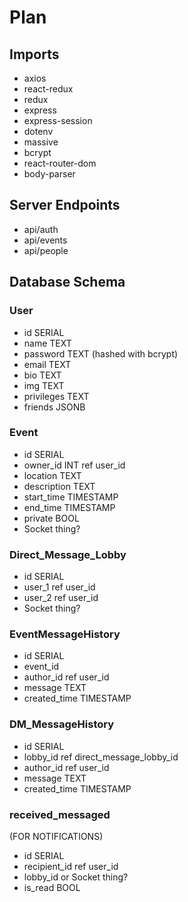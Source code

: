 # Plan

## Imports 
- axios
- react-redux
- redux
- express
- express-session
- dotenv
- massive
- bcrypt 
- react-router-dom
- body-parser

## Server Endpoints

* api/auth
* api/events
* api/people

## Database Schema

### User
* id SERIAL
* name TEXT
* password TEXT (hashed with bcrypt)
* email TEXT
* bio TEXT
* img TEXT
* privileges TEXT
* friends JSONB

### Event
* id SERIAL
* owner_id INT ref user_id
* location TEXT
* description TEXT
* start_time TIMESTAMP
* end_time TIMESTAMP
* private BOOL
* Socket thing?

### Direct_Message_Lobby 
* id SERIAL
* user_1 ref user_id
* user_2 ref user_id
* Socket thing?

### EventMessageHistory
* id SERIAL
* event_id
* author_id ref user_id
* message TEXT
* created_time TIMESTAMP

### DM_MessageHistory
* id SERIAL
* lobby_id ref direct_message_lobby_id
* author_id ref user_id
* message TEXT
* created_time TIMESTAMP

### received_messaged
(FOR NOTIFICATIONS)
* id SERIAL
* recipient_id ref user_id
* lobby_id or Socket thing?
* is_read BOOL


